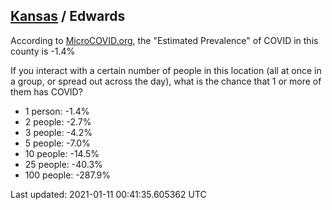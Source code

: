 
## [Kansas](/united-states/kansas) / Edwards

According to [MicroCOVID.org](http://microcovid.org),
the "Estimated Prevalence" of COVID in this county is -1.4%

If you interact with a certain number of people in this location
(all at once in a group, or spread out across the day), what is the chance that
1 or more of them has COVID?

- 1 person: -1.4%
- 2 people: -2.7%
- 3 people: -4.2%
- 5 people: -7.0%
- 10 people: -14.5%
- 25 people: -40.3%
- 100 people: -287.9%

Last updated: 2021-01-11 00:41:35.605362 UTC
